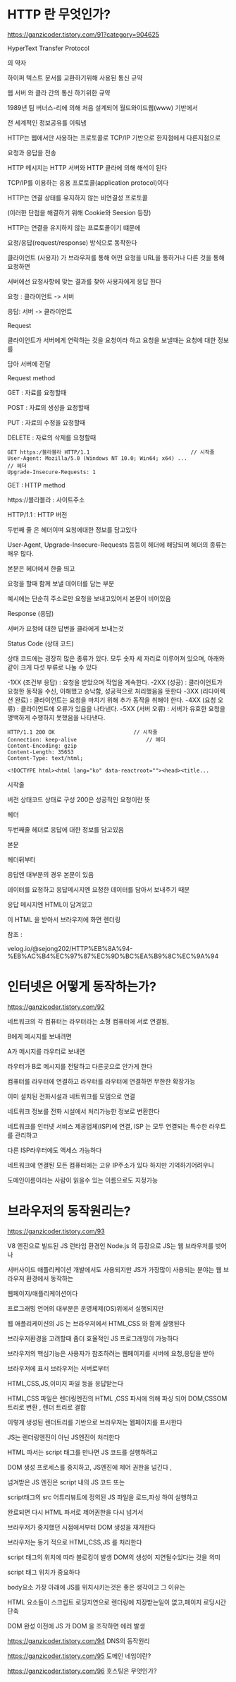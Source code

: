 # HTTP 란 무엇인가?
https://ganzicoder.tistory.com/91?category=904625

HyperText Transfer Protocol

의 약자 

하이퍼 텍스트 문서를 교환하기위해 사용된 통신 규약

웹 서버 와 클라 간의 통신 하기위한 규약

1989년 팀 버너스-리에 의해 처음 설계되어 월드와이드웹(www) 기반에서 

전 세계적인 정보공유를 이뤄냄

HTTP는 웹에서만 사용하는 프로토콜로 TCP/IP 기반으로 한지점에서 다른지점으로

요청과 응답을 전송

 

HTTP 메시지는 HTTP 서버와 HTTP 클라에 의해 해석이 된다

 

TCP/IP를 이용하는 응용 프로토콜(application protocol)이다

 

HTTP는 연결 상태를 유지하지 않는 비연결성 프로토콜

(이러한 단점을 해결하기 위해 Cookie와 Seesion 등장)

 

HTTP는 연결을 유지하지 않는 프로토콜이기 떄문에

요청/응답(request/response) 방식으로 동작한다

 

클라이언트 (사용자) 가 브라우저를 통해 어떤 요청을 URL을 통하거나 다른 것을 통해 요청하면

서버에선 요청사항에 맞는 결과를 찾아 사용자에게 응답 한다

 

요청 : 클라이언트 -> 서버

응답:  서버 -> 클라이언트

 

Request

 

클라이언트가 서버에게 연락하는 것을 요청이라 하고 요청을 보낼때는 요청에 대한 정보를 

담아 서버에 전달

 

Request method

 

GET : 자료를 요청할때 

POST : 자료의 생성을 요청할때

PUT : 자료의 수정을 요청할때 

DELETE : 자료의 삭제를 요청할때

 

 
```
GET https:/블라블라 HTTP/1.1								// 시작줄
User-Agent: Mozilla/5.0 (Windows NT 10.0; Win64; x64) ...			  // 헤더
Upgrade-Insecure-Requests: 1
```

GET  :  HTTP method

https://블라블라  : 사이트주소 

HTTP/1.1 : HTTP 버전

 

두번째 줄 은 헤더이며 요청에대한 정보를 담고있다

User-Agent, Upgrade-Insecure-Requests 등등이 헤더에 해당되며 헤더의 종류는 매우 많다.

 

본문은 헤더에서 한줄 띄고

요청을 할때 함께 보낼 데이터를 담는 부분 

예시에는 단순히 주소로만 요청을 보내고있어서 본문이 비어있음

 

 

Response (응답)

서버가 요청에 대한 답변을 클라에게 보내는것

 

Status Code (상태 코드)

상태 코드에는 굉장히 많은 종류가 있다. 모두 숫자 세 자리로 이루어져 있으며, 아래와 같이 크게 다섯 부류로 나눌 수 있다

-1XX (조건부 응답) : 요청을 받았으며 작업을 계속한다.
-2XX (성공) : 클라이언트가 요청한 동작을 수신, 이해했고 승낙함, 성공적으로 처리했음을 뜻한다
-3XX (리다이렉션 완료) : 클라이언트는 요청을 마치기 위해 추가 동작을 취해야 한다.
-4XX (요청 오류) : 클라이언트에 오류가 있음을 나타낸다.
-5XX (서버 오류) : 서버가 유효한 요청을 명백하게 수행하지 못했음을 나타낸다.

 
```
HTTP/1.1 200 OK							// 시작줄
Connection: keep-alive				 		// 헤더
Content-Encoding: gzip												 
Content-Length: 35653
Content-Type: text/html;

<!DOCTYPE html><html lang="ko" data-reactroot=""><head><title...
```

시작줄 

버전 상태코드 상태로 구성 200은 성공적인 요청이란 뜻

 

헤더

두번째줄 헤더로 응답에 대한 정보를 담고있음

 

본문

헤더뒤부터

응답엔 대부분의 경우 본문이 있음

데이터를 요청하고 응답메시지엔 요청한 데이터를 담아서 보내주기 때문

응답 메시지엔 HTML이 담겨있고 

이 HTML 을 받아서 브라우저에 화면 렌더링

 

 

참조 :

velog.io/@sejong202/HTTP%EB%8A%94-%EB%AC%B4%EC%97%87%EC%9D%BC%EA%B9%8C%EC%9A%94

# 인터넷은 어떻게 동작하는가?
https://ganzicoder.tistory.com/92

네트워크의 각 컴퓨터는 라우터라는 소형 컴퓨터에 서로 연결됨,

 

B에게 메시지를 보내려면

A가 메시지를 라우터로 보내면

라우터가 B로 메시지를 전달하고 다른곳으로 안가게 한다

 

컴퓨터를 라우터에 연결하고 라우터를 라우터에 연결하면 무한한 확장가능

 

이미 설치된 전화시설과 네트워크를 모뎀으로 연결

네트워크 정보를 전화 시설에서 처리가능한 정보로 변환한다

네트워크를 인터넷 서비스 제공업체(ISP)에 연결, ISP 는 모두 연결되는 특수한 라우트를 관리하고

다른 ISP라우터에도 액세스 가능하다

네트워크에 연결된 모든 컴퓨터에는 고유 IP주소가 있다 하지만 기억하기어려우니

도메인이름이라는 사람이 읽을수 있는 이름으로도 지정가능

# 브라우저의 동작원리는?
https://ganzicoder.tistory.com/93

V8 엔진으로 빌드된 JS 런타임 환경인 Node.js 의 등장으로 JS는 웹 브라우저를 벗어나

서버사이드 애플리케이션 개발에서도 사용되지만 JS가 가장많이 사용되는 분야는 웹 브라우저 환경에서 동작하는

웹페이지/애플리케이션이다

 

프로그래밍 언어의 대부분은 운영체제(OS)위에서 실행되지만

웹 애플리케이션의 JS 는 브라우저에서 HTML,CSS 와 함께 실행된다

브라우저환경을 고려할때 좀더 효율적인 JS 프로그래밍이 가능하다

 

브라우저의 핵심기능은 사용자가 참조하려는 웹페이지를 서버에 요청,응답을 받아

브라우저에 표시 브라우저는 서버로부터

HTML,CSS,JS,이미지 파일 등을 응답받는다

 

HTML,CSS 파일은 렌더링엔진의 HTML ,CSS 파서에 의해 파싱 되어 DOM,CSSOM 트리로 변환 , 렌더 트리로 결합

 

이렇게 생성된 렌더트리를 기반으로 브라우저는 웹페이지를 표시한다

 

JS는 렌더링엔진이 아닌 JS엔진이 처리한다

HTML 파서는 script 태그를 만나면 JS 코드를 실행하려고

DOM 생성 프로세스를 중지하고, JS엔진에 제어 권한을 넘긴다 ,

넘겨받은 JS 엔진은 script 내의 JS 코드 또는

script태그의 src 어튜리뷰트에 정의된 JS 파일을 로드,파싱 하여 실행하고

완료되면 다시 HTML 파서로 제어권한을 다시 넘겨서

브라우저가 중지했던 시점에서부터 DOM 생성을 재개한다

 

브라우저는 동기 적으로 HTML,CSS,JS 를 처리한다

script 태그의 위치에 따라 블로킹이 발생  DOM의 생성이 지연될수있다는 것을 의미

script 태그 위치가 중요하다

 

body요소 가장 아래에 JS를 위치시키는것은 좋은 생각이고 그 이유는

 

HTML 요소들이 스크립트 로딩지연으로 렌더링에 지장받는일이 없고,페이지 로딩시간 단축

 

DOM 완성 이전에 JS 가 DOM 을 조작하면 에러 발생

https://ganzicoder.tistory.com/94
DNS의 동작원리

https://ganzicoder.tistory.com/95
도메인 네임이란?

https://ganzicoder.tistory.com/96
호스팅은 무엇인가?

